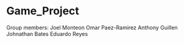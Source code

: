# Game_Project
Group members:
Joel Monteon
Omar Paez-Ramirez
Anthony Guillen
Johnathan Bates
Eduardo Reyes

